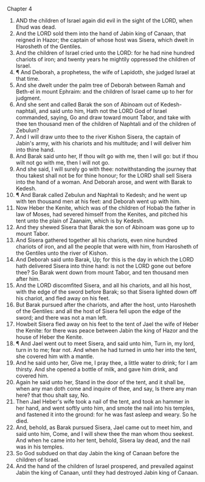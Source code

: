 

Chapter 4

1. AND the children of Israel again did evil in the sight of the LORD, when Ehud was dead.
2. And the LORD sold them into the hand of Jabin king of Canaan, that reigned in Hazor; the captain of whose host was Sisera, which dwelt in Harosheth of the Gentiles.
3. And the children of Israel cried unto the LORD: for he had nine hundred chariots of iron; and twenty years he mightily oppressed the children of Israel.
4. ¶ And Deborah, a prophetess, the wife of Lapidoth, she judged Israel at that time.
5. And she dwelt under the palm tree of Deborah between Ramah and Beth-el in mount Ephraim: and the children of Israel came up to her for judgment.
6. And she sent and called Barak the son of Abinoam out of Kedesh-naphtali, and said unto him, Hath not the LORD God of Israel commanded, saying, Go and draw toward mount Tabor, and take with thee ten thousand men of the children of Naphtali and of the children of Zebulun?
7. And I will draw unto thee to the river Kishon Sisera, the captain of Jabin's army, with his chariots and his multitude; and I will deliver him into thine hand.
8. And Barak said unto her, If thou wilt go with me, then I will go: but if thou wilt not go with me, then I will not go.
9. And she said, I will surely go with thee: notwithstanding the journey that thou takest shall not be for thine honour; for the LORD shall sell Sisera into the hand of a woman.  And Deborah arose, and went with Barak to Kedesh.
10. ¶ And Barak called Zebulun and Naphtali to Kedesh; and he went up with ten thousand men at his feet: and Deborah went up with him.
11. Now Heber the Kenite, which was of the children of Hobab the father in law of Moses, had severed himself from the Kenites, and pitched his tent unto the plain of Zaanaim, which is by Kedesh.
12. And they shewed Sisera that Barak the son of Abinoam was gone up to mount Tabor.
13. And Sisera gathered together all his chariots, even nine hundred chariots of iron, and all the people that were with him, from Harosheth of the Gentiles unto the river of Kishon.
14. And Deborah said unto Barak, Up; for this is the day in which the LORD hath delivered Sisera into thine hand: is not the LORD gone out before thee?  So Barak went down from mount Tabor, and ten thousand men after him.
15. And the LORD discomfited Sisera, and all his chariots, and all his host, with the edge of the sword before Barak; so that Sisera lighted down off his chariot, and fled away on his feet.
16. But Barak pursued after the chariots, and after the host, unto Harosheth of the Gentiles: and all the host of Sisera fell upon the edge of the sword; and there was not a man left.
17. Howbeit Sisera fled away on his feet to the tent of Jael the wife of Heber the Kenite: for there was peace between Jabin the king of Hazor and the house of Heber the Kenite.
18. ¶ And Jael went out to meet Sisera, and said unto him, Turn in, my lord, turn in to me; fear not.  And when he had turned in unto her into the tent, she covered him with a mantle.
19. And he said unto her, Give me, I pray thee, a little water to drink; for I am thirsty.  And she opened a bottle of milk, and gave him drink, and covered him.
20. Again he said unto her, Stand in the door of the tent, and it shall be, when any man doth come and inquire of thee, and say, Is there any man here?  that thou shalt say, No.
21. Then Jael Heber's wife took a nail of the tent, and took an hammer in her hand, and went softly unto him, and smote the nail into his temples, and fastened it into the ground: for he was fast asleep and weary.  So he died.
22. And, behold, as Barak pursued Sisera, Jael came out to meet him, and said unto him, Come, and I will shew thee the man whom thou seekest.  And when he came into her tent, behold, Sisera lay dead, and the nail was in his temples.
23. So God subdued on that day Jabin the king of Canaan before the children of Israel.
24. And the hand of the children of Israel prospered, and prevailed against Jabin the king of Canaan, until they had destroyed Jabin king of Canaan.
